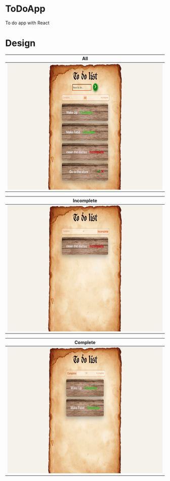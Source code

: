 # ToDoApp
To do app with React

# Design
 |       All     |
|:-------------:|
| <img src="/design/All.png" alt="drawing" height="400"/>|  

|  Incomplete  |      
|:----------:|
| <img src="/design/Incomplete.png" alt="drawing" height="400"/> |

|  Complete  |      
|:----------:|
| <img src="/design/Complete.png" alt="drawing" height="400"/> |
